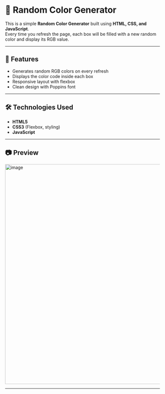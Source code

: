 # 🎨 Random Color Generator

This is a simple **Random Color Generator** built using **HTML, CSS, and JavaScript**.  
Every time you refresh the page, each box will be filled with a new random color and display its RGB value.

---

## 🚀 Features
- Generates random RGB colors on every refresh  
- Displays the color code inside each box  
- Responsive layout with flexbox  
- Clean design with Poppins font  

---

## 🛠️ Technologies Used
- **HTML5**  
- **CSS3** (Flexbox, styling)  
- **JavaScript**

---

## 📷 Preview

<img width="1578" height="717" alt="image" src="https://github.com/user-attachments/assets/ace9ca14-6610-41fe-85ce-f7fe63c15eb2" />


---
